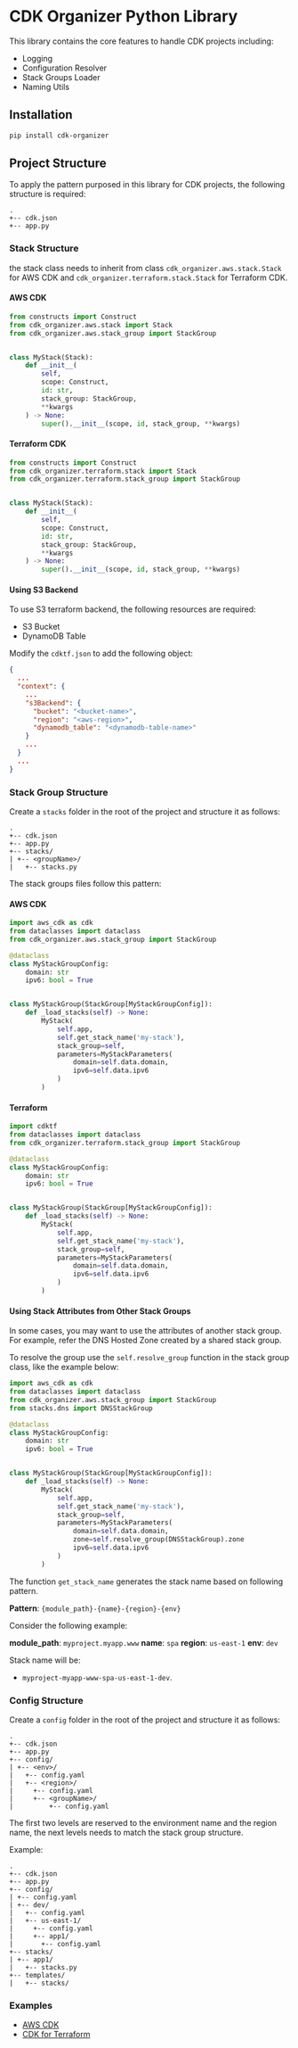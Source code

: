 # CDK Organizer Python Library

This library contains the core features to handle CDK projects including:

- Logging
- Configuration Resolver
- Stack Groups Loader
- Naming Utils

## Installation

```bash
pip install cdk-organizer
```

## Project Structure

To apply the pattern purposed in this library for CDK projects, the following structure is required:

```text
.
+-- cdk.json
+-- app.py
```

### Stack Structure

the stack class needs to inherit from class `cdk_organizer.aws.stack.Stack` for AWS CDK and `cdk_organizer.terraform.stack.Stack` for Terraform CDK.

#### AWS CDK

```python
from constructs import Construct
from cdk_organizer.aws.stack import Stack
from cdk_organizer.aws.stack_group import StackGroup


class MyStack(Stack):
    def __init__(
        self,
        scope: Construct,
        id: str,
        stack_group: StackGroup,
        **kwargs
    ) -> None:
        super().__init__(scope, id, stack_group, **kwargs)
```

#### Terraform CDK

```python
from constructs import Construct
from cdk_organizer.terraform.stack import Stack
from cdk_organizer.terraform.stack_group import StackGroup


class MyStack(Stack):
    def __init__(
        self,
        scope: Construct,
        id: str,
        stack_group: StackGroup,
        **kwargs
    ) -> None:
        super().__init__(scope, id, stack_group, **kwargs)
```

#### Using S3 Backend

To use S3 terraform backend, the following resources are required:

- S3 Bucket
- DynamoDB Table

Modify the `cdktf.json` to add the following object:

```json
{
  ...
  "context": {
    ...
    "s3Backend": {
      "bucket": "<bucket-name>",
      "region": "<aws-region>",
      "dynamodb_table": "<dynamodb-table-name>"
    }
    ...
  }
  ...
}
```

### Stack Group Structure

Create a `stacks` folder in the root of the project and structure it as follows:

```text
.
+-- cdk.json
+-- app.py
+-- stacks/
| +-- <groupName>/
|   +-- stacks.py
```

The stack groups files follow this pattern:

#### AWS CDK

```python
import aws_cdk as cdk
from dataclasses import dataclass
from cdk_organizer.aws.stack_group import StackGroup

@dataclass
class MyStackGroupConfig:
    domain: str
    ipv6: bool = True


class MyStackGroup(StackGroup[MyStackGroupConfig]):
    def _load_stacks(self) -> None:
        MyStack(
            self.app,
            self.get_stack_name('my-stack'),
            stack_group=self,
            parameters=MyStackParameters(
                domain=self.data.domain,
                ipv6=self.data.ipv6
            )
        )
```

#### Terraform

```python
import cdktf
from dataclasses import dataclass
from cdk_organizer.terraform.stack_group import StackGroup

@dataclass
class MyStackGroupConfig:
    domain: str
    ipv6: bool = True


class MyStackGroup(StackGroup[MyStackGroupConfig]):
    def _load_stacks(self) -> None:
        MyStack(
            self.app,
            self.get_stack_name('my-stack'),
            stack_group=self,
            parameters=MyStackParameters(
                domain=self.data.domain,
                ipv6=self.data.ipv6
            )
        )
```

#### Using Stack Attributes from Other Stack Groups

In some cases, you may want to use the attributes of another stack group. For example, refer the DNS Hosted Zone created by a shared stack group.

To resolve the group use the `self.resolve_group` function in the stack group class, like the example below:

```python
import aws_cdk as cdk
from dataclasses import dataclass
from cdk_organizer.aws.stack_group import StackGroup
from stacks.dns import DNSStackGroup

@dataclass
class MyStackGroupConfig:
    domain: str
    ipv6: bool = True


class MyStackGroup(StackGroup[MyStackGroupConfig]):
    def _load_stacks(self) -> None:
        MyStack(
            self.app,
            self.get_stack_name('my-stack'),
            stack_group=self,
            parameters=MyStackParameters(
                domain=self.data.domain,
                zone=self.resolve_group(DNSStackGroup).zone
                ipv6=self.data.ipv6
            )
        )
```

The function `get_stack_name` generates the stack name based on following pattern.

**Pattern**: `{module_path}-{name}-{region}-{env}`

Consider the following example:

**module_path**: `myproject.myapp.www`
**name**: `spa`
**region**: `us-east-1`
**env**: `dev`

Stack name will be:

- `myproject-myapp-www-spa-us-east-1-dev`.

### Config Structure

Create a `config` folder in the root of the project and structure it as follows:

```text
.
+-- cdk.json
+-- app.py
+-- config/
| +-- <env>/
|   +-- config.yaml
|   +-- <region>/
|     +-- config.yaml
|     +-- <groupName>/
|         +-- config.yaml
```

The first two levels are reserved to the environment name and the region name, the next levels needs to match the stack group structure.

Example:

```text
.
+-- cdk.json
+-- app.py
+-- config/
| +-- config.yaml
| +-- dev/
|   +-- config.yaml
|   +-- us-east-1/
|     +-- config.yaml
|     +-- app1/
|       +-- config.yaml
+-- stacks/
| +-- app1/
|   +-- stacks.py
+-- templates/
|   +-- stacks/
```

### Examples

- [AWS CDK](https://github.com/lucasvieirasilva/cdk-organizer/tree/main/examples/python/aws-cdk)
- [CDK for Terraform](https://github.com/lucasvieirasilva/cdk-organizer/tree/main/examples/python/cdktf)
